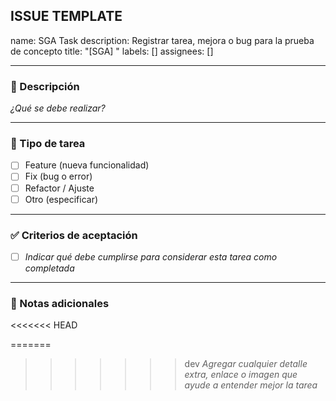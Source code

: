 ## ISSUE TEMPLATE

name: SGA Task
description: Registrar tarea, mejora o bug para la prueba de concepto
title: "[SGA] "
labels: []
assignees: []

---

### 📝 Descripción

_¿Qué se debe realizar?_

---

### 🚩 Tipo de tarea

- [ ] Feature (nueva funcionalidad)
- [ ] Fix (bug o error)
- [ ] Refactor / Ajuste
- [ ] Otro (especificar)

---

### ✅ Criterios de aceptación

- [ ] _Indicar qué debe cumplirse para considerar esta tarea como completada_

---

### 📎 Notas adicionales
<<<<<<< HEAD

=======
>>>>>>> dev
_Agregar cualquier detalle extra, enlace o imagen que ayude a entender mejor la tarea_
